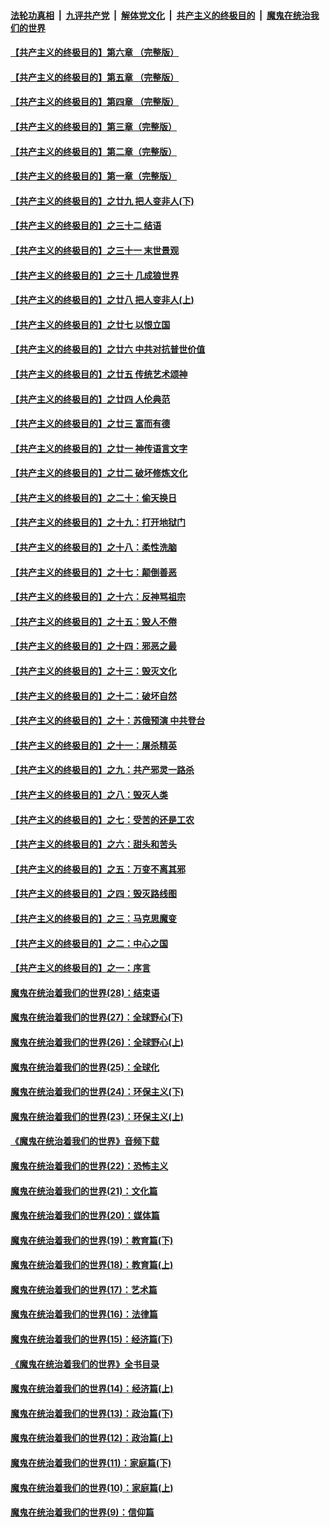 ####  [法轮功真相](../../../../basic/blob/master/README.md?t=12111426) &nbsp;|&nbsp; [九评共产党](../../../../9ping.md/blob/master/README.md?t=12111426) &nbsp;|&nbsp; [解体党文化](../../../../jtdwh.md/blob/master/README.md?t=12111426)  &nbsp;|&nbsp; [共产主义的终极目的](../../../../gczydzjmd.md/blob/master/README.md?t=12111426) &nbsp;|&nbsp; [魔鬼在统治我们的世界](../../../../mgztzwmdsj.md/blob/master/README.md?t=12111426) 

#### [【共产主义的终极目的】第六章 （完整版）](../pages/nsc422/n11428913.md?t=12111426) 

#### [【共产主义的终极目的】第五章 （完整版）](../pages/nsc422/n11428912.md?t=12111426) 

#### [【共产主义的终极目的】第四章 （完整版）](../pages/nsc422/n11428907.md?t=12111426) 

#### [【共产主义的终极目的】第三章（完整版）](../pages/nsc422/n11428848.md?t=12111426) 

#### [【共产主义的终极目的】第二章（完整版）](../pages/nsc422/n11428831.md?t=12111426) 

#### [【共产主义的终极目的】第一章（完整版）](../pages/nsc422/n11417651.md?t=12111426) 

#### [【共产主义的终极目的】之廿九 把人变非人(下)](../pages/nsc422/n11344140.md?t=12111426) 

#### [【共产主义的终极目的】之三十二 结语](../pages/nsc422/n11360535.md?t=12111426) 

#### [【共产主义的终极目的】之三十一 末世景观](../pages/nsc422/n11351129.md?t=12111426) 

#### [【共产主义的终极目的】之三十 几成狼世界](../pages/nsc422/n11348280.md?t=12111426) 

#### [【共产主义的终极目的】之廿八 把人变非人(上)](../pages/nsc422/n11340492.md?t=12111426) 

#### [【共产主义的终极目的】之廿七 以恨立国](../pages/nsc422/n11336944.md?t=12111426) 

#### [【共产主义的终极目的】之廿六 中共对抗普世价值](../pages/nsc422/n11324785.md?t=12111426) 

#### [【共产主义的终极目的】之廿五 传统艺术颂神](../pages/nsc422/n11296396.md?t=12111426) 

#### [【共产主义的终极目的】之廿四 人伦典范](../pages/nsc422/n11296397.md?t=12111426) 

#### [【共产主义的终极目的】之廿三 富而有德](../pages/nsc422/n11283598.md?t=12111426) 

#### [【共产主义的终极目的】之廿一 神传语言文字](../pages/nsc422/n11263265.md?t=12111426) 

#### [【共产主义的终极目的】之廿二 破坏修炼文化](../pages/nsc422/n11245728.md?t=12111426) 

#### [【共产主义的终极目的】之二十：偷天换日](../pages/nsc422/n11238846.md?t=12111426) 

#### [【共产主义的终极目的】之十九：打开地狱门](../pages/nsc422/n11206376.md?t=12111426) 

#### [【共产主义的终极目的】之十八：柔性洗脑](../pages/nsc422/n11199994.md?t=12111426) 

#### [【共产主义的终极目的】之十七：颠倒善恶](../pages/nsc422/n11179782.md?t=12111426) 

#### [【共产主义的终极目的】之十六：反神骂祖宗](../pages/nsc422/n11166798.md?t=12111426) 

#### [【共产主义的终极目的】之十五：毁人不倦](../pages/nsc422/n11166792.md?t=12111426) 

#### [【共产主义的终极目的】之十四：邪恶之最](../pages/nsc422/n11150249.md?t=12111426) 

#### [【共产主义的终极目的】之十三：毁灭文化](../pages/nsc422/n11135227.md?t=12111426) 

#### [【共产主义的终极目的】之十二：破坏自然](../pages/nsc422/n11135214.md?t=12111426) 

#### [【共产主义的终极目的】之十：苏俄预演 中共登台](../pages/nsc422/n11118424.md?t=12111426) 

#### [【共产主义的终极目的】之十一：屠杀精英](../pages/nsc422/n11118442.md?t=12111426) 

#### [【共产主义的终极目的】之九：共产邪灵一路杀](../pages/nsc422/n11114139.md?t=12111426) 

#### [【共产主义的终极目的】之八：毁灭人类](../pages/nsc422/n11108503.md?t=12111426) 

#### [【共产主义的终极目的】之七：受苦的还是工农](../pages/nsc422/n11101809.md?t=12111426) 

#### [【共产主义的终极目的】之六：甜头和苦头](../pages/nsc422/n11096971.md?t=12111426) 

#### [【共产主义的终极目的】之五：万变不离其邪](../pages/nsc422/n11091285.md?t=12111426) 

#### [【共产主义的终极目的】之四：毁灭路线图](../pages/nsc422/n11086284.md?t=12111426) 

#### [【共产主义的终极目的】之三：马克思魔变](../pages/nsc422/n11061941.md?t=12111426) 

#### [【共产主义的终极目的】之二：中心之国](../pages/nsc422/n11047728.md?t=12111426) 

#### [【共产主义的终极目的】之一：序言](../pages/nsc422/n11086077.md?t=12111426) 

#### [魔鬼在统治着我们的世界(28)：结束语](../pages/nsc422/n10936246.md?t=12111426) 

#### [魔鬼在统治着我们的世界(27)：全球野心(下)](../pages/nsc422/n10928319.md?t=12111426) 

#### [魔鬼在统治着我们的世界(26)：全球野心(上)](../pages/nsc422/n10900318.md?t=12111426) 

#### [魔鬼在统治着我们的世界(25)：全球化](../pages/nsc422/n10788205.md?t=12111426) 

#### [魔鬼在统治着我们的世界(24)：环保主义(下)](../pages/nsc422/n10695307.md?t=12111426) 

#### [魔鬼在统治着我们的世界(23)：环保主义(上)](../pages/nsc422/n10688613.md?t=12111426) 

#### [《魔鬼在统治着我们的世界》音频下载](../pages/nsc422/n10635553.md?t=12111426) 

#### [魔鬼在统治着我们的世界(22)：恐怖主义](../pages/nsc422/n10614727.md?t=12111426) 

#### [魔鬼在统治着我们的世界(21)：文化篇](../pages/nsc422/n10597706.md?t=12111426) 

#### [魔鬼在统治着我们的世界(20)：媒体篇](../pages/nsc422/n10586579.md?t=12111426) 

#### [魔鬼在统治着我们的世界(19)：教育篇(下)](../pages/nsc422/n10564808.md?t=12111426) 

#### [魔鬼在统治着我们的世界(18)：教育篇(上)](../pages/nsc422/n10526970.md?t=12111426) 

#### [魔鬼在统治着我们的世界(17)：艺术篇](../pages/nsc422/n10499093.md?t=12111426) 

#### [魔鬼在统治着我们的世界(16)：法律篇](../pages/nsc422/n10485969.md?t=12111426) 

#### [魔鬼在统治着我们的世界(15)：经济篇(下)](../pages/nsc422/n10469975.md?t=12111426) 

#### [《魔鬼在统治着我们的世界》全书目录](../pages/nsc422/n10464261.md?t=12111426) 

#### [魔鬼在统治着我们的世界(14)：经济篇(上)](../pages/nsc422/n10457370.md?t=12111426) 

#### [魔鬼在统治着我们的世界(13)：政治篇(下)](../pages/nsc422/n10448270.md?t=12111426) 

#### [魔鬼在统治着我们的世界(12)：政治篇(上)](../pages/nsc422/n10444576.md?t=12111426) 

#### [魔鬼在统治着我们的世界(11)：家庭篇(下)](../pages/nsc422/n10440961.md?t=12111426) 

#### [魔鬼在统治着我们的世界(10)：家庭篇(上)](../pages/nsc422/n10435448.md?t=12111426) 

#### [魔鬼在统治着我们的世界(9)：信仰篇](../pages/nsc422/n10432159.md?t=12111426) 

